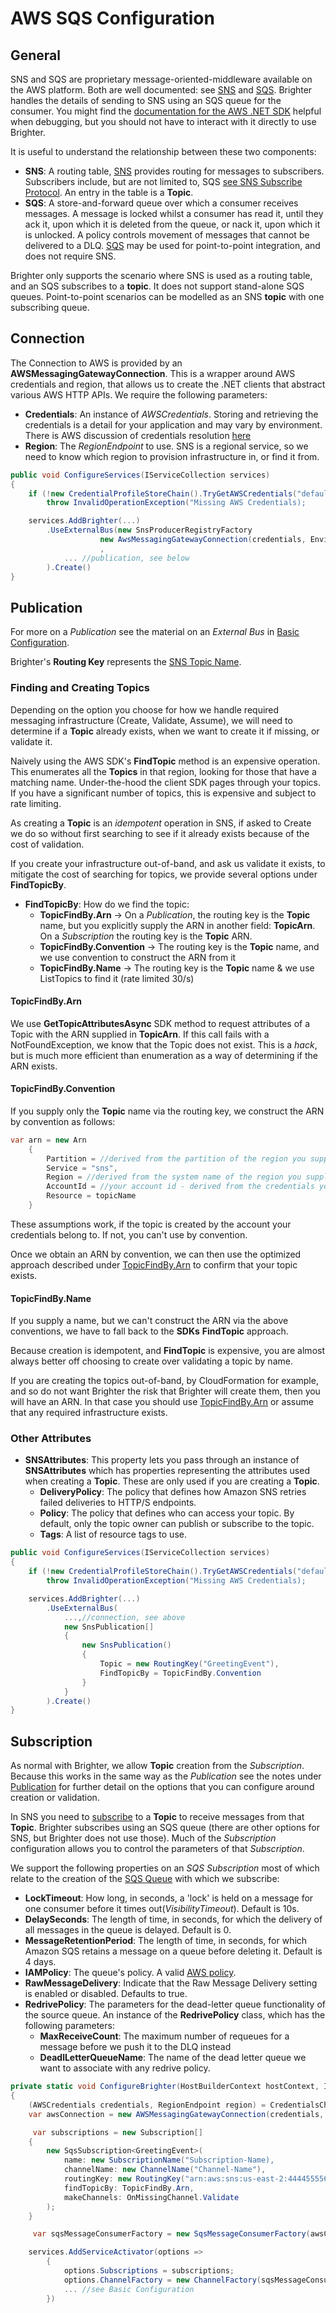# AWS SQS Configuration

## General

SNS and SQS are proprietary message-oriented-middleware available on the AWS platform. Both are well documented: see [SNS](https://docs.aws.amazon.com/sns/latest/dg/welcome.html) and [SQS](https://docs.aws.amazon.com/AWSSimpleQueueService/latest/SQSDeveloperGuide/welcome.html). Brighter handles the details of sending to SNS using an SQS queue for the consumer. You might find the [documentation for the AWS .NET SDK](https://docs.aws.amazon.com/sdk-for-net/) helpful when debugging, but you should not have to interact with it directly to use Brighter.

It is useful to understand the relationship between these two components:

- **SNS**: A routing table, [SNS](https://docs.aws.amazon.com/sns/latest/dg/welcome.html) provides routing for messages to subscribers. Subscribers include, but are not limited to, SQS [see SNS Subscribe Protocol](https://docs.aws.amazon.com/sns/latest/api/API_Subscribe.html). An entry in the table is a **Topic**.
- **SQS**: A store-and-forward queue over which a consumer receives messages. A message is locked whilst a consumer has read it, until they ack it, upon which it is deleted from the queue, or nack it, upon which it is unlocked. A policy controls movement of messages that cannot be delivered to a DLQ. [SQS](https://docs.aws.amazon.com/AWSSimpleQueueService/latest/SQSDeveloperGuide/welcome.html) may be used for point-to-point integration, and does not require SNS.

Brighter only supports the scenario where SNS is used as a routing table, and an SQS subscribes to a **topic**. It does not support stand-alone SQS queues. Point-to-point scenarios can be modelled as an SNS **topic** with one subscribing queue.

## Connection

The Connection to AWS is provided by an **AWSMessagingGatewayConnection**. This is a wrapper around AWS credentials and region, that allows us to create the .NET clients that abstract various AWS HTTP APIs. We require the following parameters:

- **Credentials**: An instance of *AWSCredentials*. Storing and retrieving the credentials is a detail for your application and may vary by environment. There is AWS discussion of credentials resolution [here](https://docs.aws.amazon.com/sdk-for-net/v3/developer-guide/creds-assign.html)
- **Region**: The *RegionEndpoint* to use. SNS is a regional service, so we need to know which region to provision infrastructure in, or find it from.

``` csharp
public void ConfigureServices(IServiceCollection services)
{
    if (!new CredentialProfileStoreChain().TryGetAWSCredentials("default", out var credentials)
	    throw InvalidOperationException("Missing AWS Credentials);

    services.AddBrighter(...)
        .UseExternalBus(new SnsProducerRegistryFactory
                    new AwsMessagingGatewayConnection(credentials, Environment.GetEnvironmentVariable("AWS_REGION"))
                    ,
            ... //publication, see below
        ).Create()
}
```
## Publication

For more on a *Publication* see the material on an *External Bus* in [Basic Configuration](/contents/BrighterBasicConfiguration.md#using-an-external-bus).

Brighter's **Routing Key** represents the [SNS Topic Name](https://docs.aws.amazon.com/sns/latest/api/API_CreateTopic.html).

### Finding and Creating Topics
Depending on the option you choose for how we handle required messaging infrastructure (Create, Validate, Assume), we will need to determine if a **Topic** already exists, when we want to create it if missing, or validate it. 

Naively using the AWS SDK's **FindTopic** method is an expensive operation. This enumerates all the **Topics** in that region, looking for those that have a matching name. Under-the-hood the client SDK pages through your topics. If you have a significant number of topics, this is expensive and subject to rate limiting. 

As creating a **Topic** is an *idempotent* operation in SNS, if asked to Create we do so without first searching to see if it already exists because of the cost of validation.

If you create your infrastructure out-of-band, and ask us validate it exists, to mitigate the cost of searching for topics, we provide several options under **FindTopicBy**.

- **FindTopicBy**: How do we find the topic: 
    - **TopicFindBy.Arn** -> On a *Publication*, the routing key is the **Topic** name, but you explicitly supply the ARN in another field: **TopicArn**. On a *Subscription* the routing key is the **Topic** ARN.
    - **TopicFindBy.Convention** -> The routing key is the **Topic** name, and we use convention to construct the ARN from it
    - **TopicFindBy.Name** -> The routing key is the **Topic** name & we use ListTopics to find it (rate limited 30/s)

#### TopicFindBy.Arn 
We use **GetTopicAttributesAsync** SDK method to request attributes of a Topic with the ARN supplied in **TopicArn**. If this call fails with a NotFoundException, we know that the Topic does not exist. This is a *hack*, but is much more efficient than enumeration as a way of determining if the ARN exists.

#### TopicFindBy.Convention 
If you supply only the **Topic** name via the routing key, we construct the ARN by convention as follows:

``` csharp
var arn = new Arn
    {
        Partition = //derived from the partition of the region you supplied to us,
        Service = "sns",
        Region = //derived from the system name of the region you supplied to us,
        AccountId = //your account id - derived from the credentials you supplied,
        Resource = topicName
    }
```

These assumptions work, if the topic is created by the account your credentials belong to. If not, you can't use by convention.

Once we obtain an ARN by convention, we can then use the optimized approach described under [TopicFindBy.Arn](#topicfindbyarn) to confirm that your topic exists.

#### TopicFindBy.Name
If you supply a name, but we can't construct the ARN via the above conventions, we have to fall back to the **SDKs** **FindTopic** approach. 

Because creation is idempotent, and **FindTopic** is expensive, you are almost always better off choosing to create over validating a topic by name. 

If you are creating the topics out-of-band, by CloudFormation for example, and so do not want Brighter the risk that Brighter will create them, then you will have an ARN. In that case you should use [TopicFindBy.Arn](#topicfindbyarn) or assume that any required infrastructure exists. 

### Other Attributes
- **SNSAttributes**: This property lets you pass through an instance of **SNSAttributes** which has properties representing the attributes used when creating a **Topic**. These are only used if you are creating a **Topic**.
    - **DeliveryPolicy**: The policy that defines how Amazon SNS retries failed deliveries to HTTP/S endpoints.
    - **Policy**: The policy that defines who can access your topic. By default, only the topic owner can publish or subscribe to the topic.
    - **Tags**: A list of resource tags to use.

``` csharp
public void ConfigureServices(IServiceCollection services)
{
    if (!new CredentialProfileStoreChain().TryGetAWSCredentials("default", out var credentials)
	    throw InvalidOperationException("Missing AWS Credentials);

    services.AddBrighter(...)
        .UseExternalBus(
            ...,//connection, see above
            new SnsPublication[]
            {
                new SnsPublication()
                {
                    Topic = new RoutingKey("GreetingEvent"),
                    FindTopicBy = TopicFindBy.Convention
                }
            }
        ).Create()
}
```

## Subscription

As normal with Brighter, we allow **Topic** creation from the *Subscription*. Because this works in the same way as the *Publication* see the notes under [Publication](#publication) for further detail on the options that you can configure around creation or validation.

In SNS you need to [subscribe](https://docs.aws.amazon.com/sns/latest/api/API_Subscribe.html) to a **Topic** to receive messages from that **Topic**. Brighter subscribes using an SQS queue (there are other options for SNS, but Brighter does not use those). Much of the *Subscription* configuration allows you to control the parameters of that *Subscription*.

We support the following properties on an *SQS Subscription* most of which relate to the creation of the [SQS Queue](https://docs.aws.amazon.com/AWSSimpleQueueService/latest/APIReference/API_CreateQueue.html) with which we subscribe:

- **LockTimeout**: How long, in seconds, a 'lock' is held on a message for one consumer before it times out(*VisibilityTimeout*). Default is 10s.
- **DelaySeconds**:  The length of time, in seconds, for which the delivery of all messages in the queue is delayed. Default is 0.
- **MessageRetentionPeriod**: The length of time, in seconds, for which Amazon SQS retains a message on a queue before deleting it. Default is 4 days.
- **IAMPolicy**: The queue's policy. A valid [AWS policy](https://docs.aws.amazon.com/IAM/latest/UserGuide/access_policies.html).
- **RawMessageDelivery**: Indicate that the Raw Message Delivery setting is enabled or disabled. Defaults to true.
- **RedrivePolicy**: The parameters for the dead-letter queue functionality of the source queue. An instance of the **RedrivePolicy** class, which has the following parameters:
    - **MaxReceiveCount**: The maximum number of requeues for a message before we push it to the DLQ instead
    - **DeadlLetterQueueName**: The name of the dead letter queue we want to associate with any redrive policy.


``` csharp
private static void ConfigureBrighter(HostBuilderContext hostContext, IServiceCollection services)
{
    (AWSCredentials credentials, RegionEndpoint region) = CredentialsChain.GetAwsCredentials();
    var awsConnection = new AWSMessagingGatewayConnection(credentials, region);

     var subscriptions = new Subscription[]
    {
        new SqsSubscription<GreetingEvent>(
            name: new SubscriptionName("Subscription-Name),
            channelName: new ChannelName("Channel-Name"),
            routingKey: new RoutingKey("arn:aws:sns:us-east-2:444455556666:MyTopic"),
            findTopicBy: TopicFindBy.Arn,
            makeChannels: OnMissingChannel.Validate
        );
    }

     var sqsMessageConsumerFactory = new SqsMessageConsumerFactory(awsConnection);

    services.AddServiceActivator(options =>
        {
            options.Subscriptions = subscriptions;
            options.ChannelFactory = new ChannelFactory(sqsMessageConsumerFactory);
            ... //see Basic Configuration
        })
```
